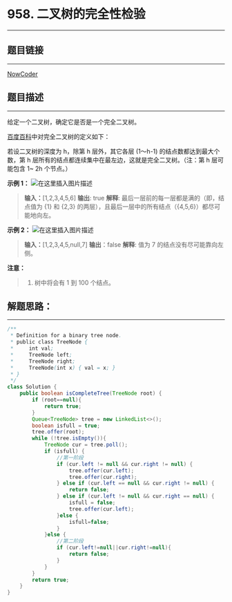 
# 958. 二叉树的完全性检验

---
## 题目链接
---
<a href="https://leetcode-cn.com/problems/check-completeness-of-a-binary-tree/">NowCoder</a>

## 题目描述
---

给定一个二叉树，确定它是否是一个完全二叉树。

[百度百科](https://baike.baidu.com/item/%E5%AE%8C%E5%85%A8%E4%BA%8C%E5%8F%89%E6%A0%91/7773232?fr=aladdin)中对完全二叉树的定义如下：

若设二叉树的深度为 h，除第 h 层外，其它各层 (1～h-1) 的结点数都达到最大个数，第 h 层所有的结点都连续集中在最左边，这就是完全二叉树。（注：第 h 层可能包含 1~ 2h 个节点。）



**示例 1：**
![在这里插入图片描述](https://img-blog.csdnimg.cn/20200413164646649.png)
>**输入：**[1,2,3,4,5,6]
**输出**: true
**解释**: 最后一层前的每一层都是满的（即，结点值为 {1} 和 {2,3} 的两层），且最后一层中的所有结点（{4,5,6}）都尽可能地向左。

 

**示例 2：**
![在这里插入图片描述](https://img-blog.csdnimg.cn/20200413164800817.png)
>**输入：**[1,2,3,4,5,null,7]
**输出**：false
**解释**: 值为 7 的结点没有尽可能靠向左侧。

**注意：**

>1. 树中将会有 1 到 100 个结点。


## 解题思路：
---

```java
/**
 * Definition for a binary tree node.
 * public class TreeNode {
 *     int val;
 *     TreeNode left;
 *     TreeNode right;
 *     TreeNode(int x) { val = x; }
 * }
 */
class Solution {
    public boolean isCompleteTree(TreeNode root) {
        if (root==null){
            return true;
        }
        Queue<TreeNode> tree = new LinkedList<>();
        boolean isfull = true;
        tree.offer(root);
        while (!tree.isEmpty()){
            TreeNode cur = tree.poll();
            if (isfull) {
                //第一阶段
                if (cur.left != null && cur.right != null) {
                    tree.offer(cur.left);
                    tree.offer(cur.right);
                } else if (cur.left == null && cur.right != null) {
                    return false;
                } else if (cur.left != null && cur.right == null) {
                    isfull = false;
                    tree.offer(cur.left);
                }else {
                    isfull=false;
                }
            }else {
                //第二阶段
                if (cur.left!=null||cur.right!=null){
                    return false;
                }
            }
        }
        return true;
    }
}
```

